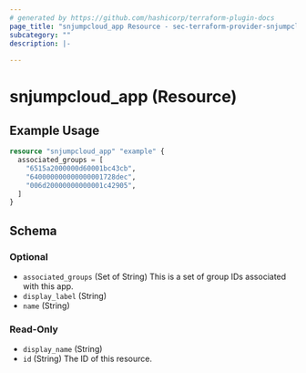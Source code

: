 ```yaml
---
# generated by https://github.com/hashicorp/terraform-plugin-docs
page_title: "snjumpcloud_app Resource - sec-terraform-provider-snjumpcloud"
subcategory: ""
description: |-
  
---
```


# snjumpcloud_app (Resource)



## Example Usage

```terraform
resource "snjumpcloud_app" "example" {
  associated_groups = [
    "6515a2000000d60001bc43cb",
    "640000000000000001728dec",
    "006d20000000000001c42905",
  ]
}
```

<!-- schema generated by tfplugindocs -->
## Schema

### Optional

- `associated_groups` (Set of String) This is a set of group IDs associated with this app.
- `display_label` (String)
- `name` (String)

### Read-Only

- `display_name` (String)
- `id` (String) The ID of this resource.
